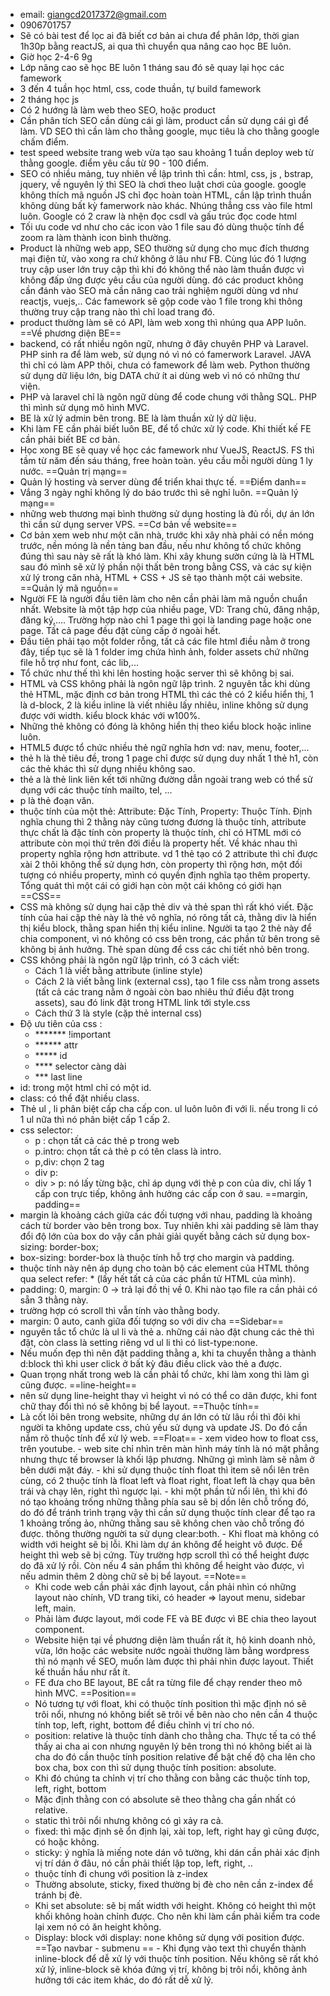 - email: giangcd2017372@gmail.com
- 0906701757
- Sẽ có bài test để lọc ai đã biết cơ bản ai chưa để phân lớp, thời gian 1h30p bằng reactJS, ai qua thì chuyển qua nâng cao học BE luôn.
- Giờ học 2-4-6 9g
- Lớp nâng cao sẽ học BE luôn 1 tháng sau đó sẽ quay lại học các famework
- 3 đến 4 tuần học html, css, code thuần, tự build famework
- 2 tháng học js
- Có 2 hướng là làm web theo SEO, hoặc product
- Cần phân tích SEO cần dùng cái gì làm, product cần sử dụng cái gì để làm. VD SEO thì cần làm cho thằng google, mục tiêu là cho thằng google chấm điểm.
- test speed website trang web vừa tạo sau khoảng 1 tuần deploy web từ thằng google. điểm yêu cầu từ 90 - 100 điểm.
- SEO có nhiều mảng, tuy nhiên về lập trình thì cần: html, css, js , bstrap, jquery, về nguyên lý thì SEO là chơi theo luật chơi của google. google không thích mã nguồn JS chỉ đọc hoàn toàn HTML, cần lập trình thuần không dùng bất kỳ famerwork nào khác. Nhúng thẳng css vào file html luôn. Google có 2 craw là nhện đọc csdl và gấu trúc đọc code html
- Tối ưu code vd như cho các icon vào 1 file sau đó dùng thuộc tính để zoom ra làm thành icon bình thường.
- Product là những web app, SEO thường sử dụng cho mục đích thương mại điện tử, vào xong ra chứ không ở lâu như FB. Cùng lúc đó 1 lượng truy cập user lớn truy cập thì khi đó không thể nào làm thuần được vì không đấp ứng được yêu cầu của người dùng. đó các product không cần đánh vào SEO mà cần nâng cao trải nghiệm người dùng vd như reactjs, vuejs,.. Các famework sẽ gộp code vào 1 file trong khi thông thường truy cập trang nào thì chỉ load trang đó.
- product thường làm sẽ có API, làm web xong thì nhúng qua APP luôn.
==Về phương diện BE==
- backend, có rất nhiều ngôn ngữ, nhưng ở đây chuyên PHP và Laravel. PHP sinh ra để làm web, sử dụng nó vì nó có famerwork Laravel. JAVA thì chỉ có làm APP thôi, chưa có famework để làm web. Python thường sử dụng dữ liệu lớn, big DATA chứ ít ai dùng web vì nó có những thư viện.
- PHP và laravel chỉ là ngôn ngữ dùng để code chung với thằng SQL. PHP thì mình sử dụng mô hình MVC.
- BE là xử lý admin bên trong. BE là làm thuần xử lý dữ liệu.
- Khi làm FE cần phải biết luôn BE, để tổ chức xử lý code. Khi thiết kế FE cần phải biết BE cơ bản.
- Học xong BE sẽ quay về học các famework như VueJS, ReactJS. FS thì tầm từ năm đến sáu tháng, free hoàn toàn. yêu cầu mỗi người dùng 1 ly nước.
==Quản trị mạng==
- Quản lý hosting và server dùng để triển khai thực tế. 
==Điểm danh==
- Vắng 3 ngày nghỉ không lý do báo trước thì sẽ nghỉ luôn.
==Quản lý mạng==
- những web thương mại bình thường sử dụng hosting là đủ rồi, dự án lớn thì cần sử dụng server VPS.
==Cơ bản về website==
- Cơ bản xem web như một căn nhà, trước khi xây nhà phải có nền móng trước, nền móng là nền tảng ban đầu, nếu như không tổ chức không đúng thì sau này sẽ rất là khó làm. Khi xây khung sườn cứng là là HTML sau đó mình sẽ xử lý phần nội thất bên trong bằng CSS, và các sự kiện xử lý trong căn nhà, HTML + CSS + JS sẽ tạo thành một cái website.
==Quản lý mã nguồn==
- Người FE là người đầu tiên làm cho nên cần phải làm mã nguồn chuẩn nhất. Website là một tập hợp của nhiều page, VD: Trang chủ, đăng nhập, đăng ký,.... Trường hợp nào chỉ 1 page thì gọi là landing page hoặc one page. Tất cả page đều đặt cùng cấp ở ngoài hết.
- Đầu tiên phải tạo một folder rỗng, tất cả các file html điều nằm ở trong đây, tiếp tục sẽ là 1 folder img chứa hình ảnh, folder assets chứ những file hỗ trợ như font, các lib,...
- Tổ chức như thế thì khi lên hosting hoặc server thì sẽ không bị sai.
- HTML và CSS không phải là ngôn ngữ lập trình. 2 nguyên tắc khi dùng thẻ HTML, mặc định cơ bản trong HTML thì các thẻ có 2 kiểu hiển thị, 1 là d-block, 2 là kiểu inline là viết nhiêu lấy nhiêu, inline không sử dụng được với width. kiểu block khác với w100%.
- Những thẻ không có đóng là không hiển thị theo kiểu block hoặc inline luôn.
- HTML5 được tổ chức nhiều thẻ ngữ nghĩa hơn vd: nav, menu, footer,...
- thẻ h là thẻ tiêu đề, trong 1 page chỉ được sử dụng duy nhất 1 thẻ h1, còn các thẻ khác thì sử dụng nhiều không sao.
- thẻ a là thẻ link liên kết tới những đường dẫn ngoài trang web có thể sử dụng với các thuộc tính mailto, tel, ...
- p là thẻ đoạn văn.
- thuộc tính của một thẻ: Attribute: Đặc Tính, Property: Thuộc Tính. Định nghĩa chung thì 2 thằng này cũng tương đương là thuộc tính, attribute thực chất là đặc tính còn property là thuộc tính, chỉ có HTML mới có attribute còn mọi thứ trên đời điều là property hết. Về khác nhau thì property nghĩa rộng hơn attribute. vd 1 thẻ tạo có 2 attribute thì chỉ được xài 2 thôi không thể sử dụng hơn, còn property thì rộng hơn, một đối tượng có nhiều property, mình có quyền định nghĩa tạo thêm property. Tổng quát thì một cái có giới hạn còn một cái không có giới hạn
==CSS==
- CSS mà không sử dụng hai cặp thẻ div và thẻ span thì rất khó viết. Đặc tính của hai cặp thẻ này là thẻ vô nghĩa, nó rõng tất cả, thằng div là hiển thị kiểu block, thằng span hiển thị kiểu inline. Người ta tạo 2 thẻ này để chia component, vì nó không có css bên trong, các phần tử bên trong sẽ không bị ảnh hưởng. Thẻ span dùng để css các chi tiết nhỏ bên trong.
- CSS không phải là ngôn ngữ lập trình, có 3 cách viết:
	- Cách 1 là viết bằng attribute (inline style)
	- Cách 2 là viết bằng link (external css), tạo 1 file css nằm trong assets (tất cả các trang nằm ở ngoài còn bao nhiêu thứ điều đặt trong assets), sau đó link đặt trong HTML link tới style.css
	- Cách thứ 3 là style (cặp thẻ internal css)
- Độ ưu tiên của css :
	- ******* !important
	- ****** attr
	- ***** id
	- **** selector càng dài
	- *** last line
- id: trong một html chỉ có một id.
- class: có thể đặt nhiều class.
- Thẻ ul , li phân biệt cấp cha cấp con. ul luôn luôn đi với li. nếu trong li có 1 ul nữa thì nó phân biệt cấp 1 cấp 2.
- css selector: 
	- p : chọn tất cả các thẻ p trong web
	- p.intro: chọn tất cả thẻ p có tên class là intro.
	- p,div: chọn 2 tag
	- div p: 
	- div > p: nó lấy từng bậc, chỉ áp dụng với thẻ p con của div, chỉ lấy 1 cấp con trực tiếp, không ảnh hưởng các cấp con ở sau.
==margin, padding==
- margin là khoảng cách giữa các đối tượng với nhau, padding là khoảng cách từ border vào bên trong box. Tuy nhiên khi xài padding sẽ làm thay đổi độ lớn của box do vậy cần phải giải quyết bằng cách sử dụng box-sizing: border-box;
- box-sizing: border-box là thuộc tính hỗ trợ cho margin và padding.
- thuộc tính này nên áp dụng cho toàn bộ các element của HTML thông qua select refer: * (lấy hết tất cả của các phần tử HTML của mình).
- padding: 0, margin: 0 -> trả lại đồ thị về 0. Khi nào tạo file ra cần phải có sẵn 3 thằng này.
- trường hợp có scroll thì vẫn tính vào thằng body.
- margin: 0 auto, canh giữa đối tượng so với div cha
==Sidebar==
- nguyên tắc tổ chức là ul li và thẻ a.  những cái nào đặt chung các thẻ thì đặt, còn class là setting riêng vd ul li thì có list-type:none.
- Nếu muốn đẹp thì nên đặt padding thằng a, khi ta chuyển thằng a thành d:block thì khi user click ở bất kỳ đâu điều click vào thẻ a được.
- Quan trọng nhất trong web là cần phải tổ chức, khi làm xong thì làm gì cũng được. 
==line-height==
- nên sử dụng line-height thay vì height vì nó có thể co dãn được, khi font chữ thay đổi thì nó sẽ không bị bể layout.
==Thuộc tính==
- Là cốt lõi bên trong website, những dự án lớn có từ lâu rồi thì đôi khi người ta không update css, chủ yếu sử dụng và update JS. Do đó cần nắm rõ thuộc tính để xử lý web.
	==Float==
		- xem video how to float css, trên youtube.
		- web site chỉ nhìn trên màn hình máy tính là nó mặt phẳng nhưng thực tế browser là khối lập phương. Những gì mình làm sẽ nằm ở bên dưới mặt đáy.
		- khi sử dụng thuộc tính float thì item sẽ nổi lên trên cùng, có 2 thuộc tính là float left và float right, float left là chạy qua bên trái và chạy lên, right thì ngược lại.
		- khi một phần tử nổi lên, thì khi đó nó tạo khoảng trống những thằng phía sau sẽ bị dồn lên chỗ trống đó, do đó để tránh trình trạng vậy thì cần sử dụng thuộc tính clear để tạo ra 1 khoảng trống ảo, những thằng sau sẽ không chen vào chỗ trống đó được. thông thường người ta sử dụng clear:both.
		- Khi float mà không có width với height sẽ bị lỗi. Khi làm dự án không để height vô được. Để height thì web sẽ bị cứng. Tùy trường hợp scroll thì có thể height được do đã xử lý rồi. Còn nếu 4 sản phẩm thì không để height vào được, vì nếu admin thêm 2 dòng chữ sẽ bị bể layout.
	==Note==
	- Khi code web cần phải xác định layout, cần phải nhìn có những layout nào chính, VD trang tiki, có header => layout menu, sidebar left, main.
	- Phải làm được layout, mới code FE và BE được vì BE chia theo layout component.
	- Website hiện tại về phương diện làm thuần rất ít, hộ kinh doanh nhỏ, vừa, lớn hoặc các website nước ngoài thường làm bằng wordpress thì nó mạnh về SEO, muốn làm được thì phải nhìn được layout. Thiết kế thuần hầu như rất ít.
	- FE đưa cho BE layout, BE cắt ra từng file để chạy render theo mô hình MVC.
	==Position==
	- Nó tương tự với float, khi có thuộc tính position thì mặc định nó sẽ trôi nổi, nhưng nó không biết sẽ trôi về bên nào cho nên cần 4 thuộc tính top, left, right, bottom để điều chỉnh vị trí cho nó. 
	- position: relative là thuộc tính dành cho thằng cha. Thực tế ta có thể thấy ai cha ai con nhưng nguyên lý bên trong thì nó không biết ai là cha do đó cần thuộc tính position relative để bật chế độ cha lên cho box cha, box con thì sử dụng thuộc tính position: absolute.
	- Khi đó chúng ta chỉnh vị trí cho thằng con bằng các thuộc tính top, left, right, bottom
	- Mặc định thằng con có absolute sẽ theo thằng cha gần nhất có relative.
	- static thì trôi nổi nhưng không có gì xảy ra cả.
	- fixed: thì mặc định sẽ ổn định lại, xài top, left, right hay gì cũng được, có hoặc không.
	- sticky: ý nghĩa là miếng note dán vô tường, khi dán cần phải xác định vị trí dán ở đâu, nó cần phải thiết lập top, left, right, ..
	- thuộc tính đi chung với position là z-index
	- Thường absolute, sticky, fixed thường bị đè cho nên cần z-index để tránh bị đè.
	- Khi set absolute: sẽ bị mất width với height. Không có height thì một khối không hoàn chỉnh được. Cho nên khi làm cần phải kiểm tra code lại xem nó có ăn height không.
	- Display: block với display: none không sử dụng với position được.
		==Tạo navbar - submenu ==
			- Khi đụng vào text thì chuyển thành inline-block để dễ xử lý với thuộc tính position. Nếu không sẽ rất khó xử lý, inline-block sẽ khóa đứng vị trí, không bị trôi nổi, không ảnh hưởng tới các item khác, do đó rất dễ xử lý.